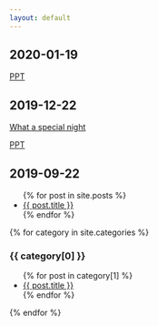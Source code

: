 ```yaml
---
layout: default
---
```

## 2020-01-19

[PPT](https://docs.google.com/presentation/d/1OdZzU_3cE_JtoA7AYRMPx7evv05kymP4muhOFFZPHU8/edit?usp=sharing)

## 2019-12-22

[What a special night](https://youtu.be/duzZ-p6rYNI)

[PPT](https://docs.google.com/presentation/d/1M65Y8BtOjLbMkIrCwABv_LMCVIygp6Ol0ukEG6v78iE/edit?usp=drivesdk)

## 2019-09-22

<ul>
  {% for post in site.posts %}
    <li>
      <a href="{{ post.url | absolute_url }}">{{ post.title }}</a>
    </li>
  {% endfor %}
</ul>

{% for category in site.categories %}
  <h3>{{ category[0] }}</h3>
  <ul>
    {% for post in category[1] %}
      <li><a href="{{ post.url | absolute_url }}">{{ post.title }}</a></li>
    {% endfor %}
  </ul>
{% endfor %}
